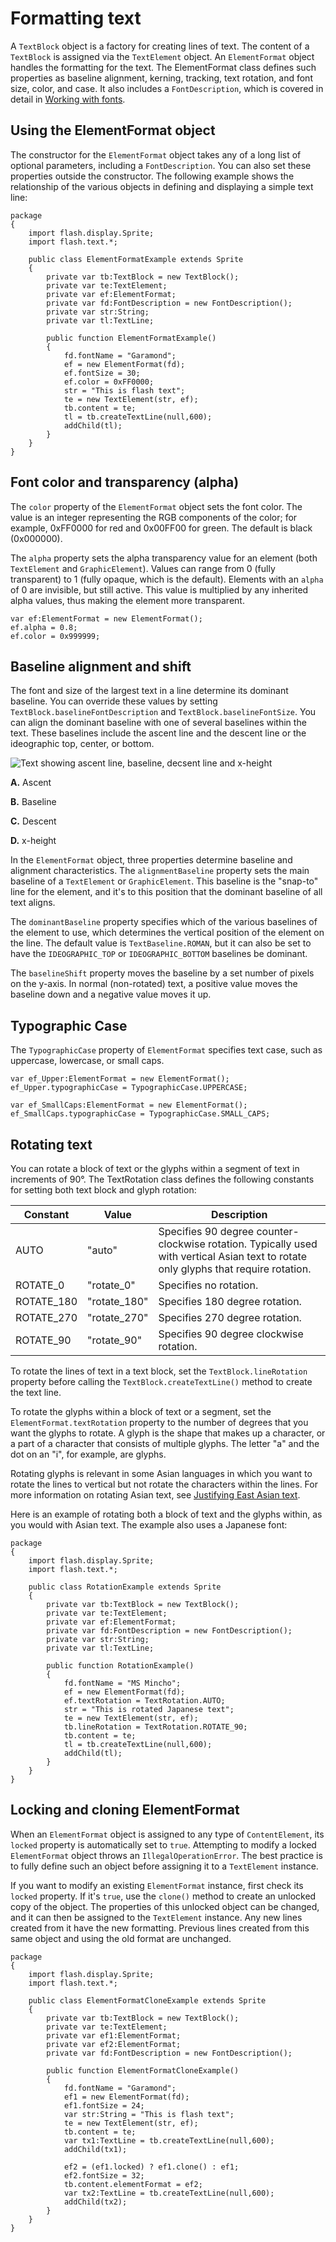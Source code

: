 # Formatting text

A `TextBlock` object is a factory for creating lines of text. The content of a
`TextBlock` is assigned via the `TextElement` object. An `ElementFormat` object
handles the formatting for the text. The ElementFormat class defines such
properties as baseline alignment, kerning, tracking, text rotation, and font
size, color, and case. It also includes a `FontDescription`, which is covered in
detail in [Working with fonts](WS9dd7ed846a005b294b857bfa122bd808ea6-7ff3.html).

## Using the ElementFormat object

The constructor for the `ElementFormat` object takes any of a long list of
optional parameters, including a `FontDescription`. You can also set these
properties outside the constructor. The following example shows the relationship
of the various objects in defining and displaying a simple text line:

    package
    {
    	import flash.display.Sprite;
    	import flash.text.*;

    	public class ElementFormatExample extends Sprite
    	{
    		private var tb:TextBlock = new TextBlock();
    		private var te:TextElement;
    		private var ef:ElementFormat;
    		private var fd:FontDescription = new FontDescription();
    		private var str:String;
    		private var tl:TextLine;

    		public function ElementFormatExample()
    		{
    			fd.fontName = "Garamond";
    			ef = new ElementFormat(fd);
    			ef.fontSize = 30;
    			ef.color = 0xFF0000;
    			str = "This is flash text";
    			te = new TextElement(str, ef);
    			tb.content = te;
    			tl = tb.createTextLine(null,600);
    			addChild(tl);
    		}
    	}
    }

## Font color and transparency (alpha)

The `color` property of the `ElementFormat` object sets the font color. The
value is an integer representing the RGB components of the color; for example,
0xFF0000 for red and 0x00FF00 for green. The default is black (0x000000).

The `alpha` property sets the alpha transparency value for an element (both
`TextElement` and `GraphicElement`). Values can range from 0 (fully transparent)
to 1 (fully opaque, which is the default). Elements with an `alpha` of 0 are
invisible, but still active. This value is multiplied by any inherited alpha
values, thus making the element more transparent.

    var ef:ElementFormat = new ElementFormat();
    ef.alpha = 0.8;
    ef.color = 0x999999;

## Baseline alignment and shift

The font and size of the largest text in a line determine its dominant baseline.
You can override these values by setting `TextBlock.baselineFontDescription` and
`TextBlock.baselineFontSize`. You can align the dominant baseline with one of
several baselines within the text. These baselines include the ascent line and
the descent line or the ideographic top, center, or bottom.

![Text showing ascent line, baseline, decsent line and x-height](../../img/te_baseline_align2.png)

**A.** Ascent

**B.** Baseline

**C.** Descent

**D.** x-height

In the `ElementFormat` object, three properties determine baseline and alignment
characteristics. The `alignmentBaseline` property sets the main baseline of a
`TextElement` or `GraphicElement`. This baseline is the "snap-to" line for the
element, and it's to this position that the dominant baseline of all text
aligns.

The `dominantBaseline` property specifies which of the various baselines of the
element to use, which determines the vertical position of the element on the
line. The default value is `TextBaseline.ROMAN`, but it can also be set to have
the `IDEOGRAPHIC_TOP` or `IDEOGRAPHIC_BOTTOM` baselines be dominant.

The `baselineShift` property moves the baseline by a set number of pixels on the
y-axis. In normal (non-rotated) text, a positive value moves the baseline down
and a negative value moves it up.

## Typographic Case

The `TypographicCase` property of `ElementFormat` specifies text case, such as
uppercase, lowercase, or small caps.

    var ef_Upper:ElementFormat = new ElementFormat();
    ef_Upper.typographicCase = TypographicCase.UPPERCASE;

    var ef_SmallCaps:ElementFormat = new ElementFormat();
    ef_SmallCaps.typographicCase = TypographicCase.SMALL_CAPS;

## Rotating text

You can rotate a block of text or the glyphs within a segment of text in
increments of 90°. The TextRotation class defines the following constants for
setting both text block and glyph rotation:

| Constant   | Value        | Description                                                                                                                          |
| ---------- | ------------ | ------------------------------------------------------------------------------------------------------------------------------------ |
| AUTO       | "auto"       | Specifies 90 degree counter-clockwise rotation. Typically used with vertical Asian text to rotate only glyphs that require rotation. |
| ROTATE_0   | "rotate_0"   | Specifies no rotation.                                                                                                               |
| ROTATE_180 | "rotate_180" | Specifies 180 degree rotation.                                                                                                       |
| ROTATE_270 | "rotate_270" | Specifies 270 degree rotation.                                                                                                       |
| ROTATE_90  | "rotate_90"  | Specifies 90 degree clockwise rotation.                                                                                              |

To rotate the lines of text in a text block, set the `TextBlock.lineRotation`
property before calling the `TextBlock.createTextLine()` method to create the
text line.

To rotate the glyphs within a block of text or a segment, set the
`ElementFormat.textRotation` property to the number of degrees that you want the
glyphs to rotate. A glyph is the shape that makes up a character, or a part of a
character that consists of multiple glyphs. The letter "a" and the dot on an
"i", for example, are glyphs.

Rotating glyphs is relevant in some Asian languages in which you want to rotate
the lines to vertical but not rotate the characters within the lines. For more
information on rotating Asian text, see
[Justifying East Asian text](WS9dd7ed846a005b294b857bfa122bd808ea6-7fec.html).

Here is an example of rotating both a block of text and the glyphs within, as
you would with Asian text. The example also uses a Japanese font:

    package
    {
    	import flash.display.Sprite;
    	import flash.text.*;

    	public class RotationExample extends Sprite
    	{
    		private var tb:TextBlock = new TextBlock();
    		private var te:TextElement;
    		private var ef:ElementFormat;
    		private var fd:FontDescription = new FontDescription();
    		private var str:String;
    		private var tl:TextLine;

    		public function RotationExample()
    		{
    			fd.fontName = "MS Mincho";
    			ef = new ElementFormat(fd);
    			ef.textRotation = TextRotation.AUTO;
    			str = "This is rotated Japanese text";
    			te = new TextElement(str, ef);
    			tb.lineRotation = TextRotation.ROTATE_90;
    			tb.content = te;
    			tl = tb.createTextLine(null,600);
    			addChild(tl);
    		}
    	}
    }

## Locking and cloning ElementFormat

When an `ElementFormat` object is assigned to any type of `ContentElement`, its
`locked` property is automatically set to `true`. Attempting to modify a locked
`ElementFormat` object throws an `IllegalOperationError`. The best practice is
to fully define such an object before assigning it to a `TextElement` instance.

If you want to modify an existing `ElementFormat` instance, first check its
`locked` property. If it's `true`, use the `clone()` method to create an
unlocked copy of the object. The properties of this unlocked object can be
changed, and it can then be assigned to the `TextElement` instance. Any new
lines created from it have the new formatting. Previous lines created from this
same object and using the old format are unchanged.

    package
    {
    	import flash.display.Sprite;
    	import flash.text.*;

    	public class ElementFormatCloneExample extends Sprite
    	{
    		private var tb:TextBlock = new TextBlock();
    		private var te:TextElement;
    		private var ef1:ElementFormat;
    		private var ef2:ElementFormat;
    		private var fd:FontDescription = new FontDescription();

    		public function ElementFormatCloneExample()
    		{
    			fd.fontName = "Garamond";
    			ef1 = new ElementFormat(fd);
    			ef1.fontSize = 24;
    			var str:String = "This is flash text";
    			te = new TextElement(str, ef);
    			tb.content = te;
    			var tx1:TextLine = tb.createTextLine(null,600);
    			addChild(tx1);

    			ef2 = (ef1.locked) ? ef1.clone() : ef1;
    			ef2.fontSize = 32;
    			tb.content.elementFormat = ef2;
    			var tx2:TextLine = tb.createTextLine(null,600);
    			addChild(tx2);
    		}
    	}
    }
